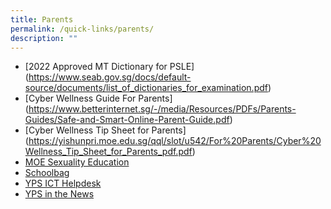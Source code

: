 ```yaml
---
title: Parents
permalink: /quick-links/parents/
description: ""
---
```

*   [2022 Approved MT Dictionary for PSLE]<a href="" target="_blank"></a>(https://www.seab.gov.sg/docs/default-source/documents/list_of_dictionaries_for_examination.pdf)
*   [Cyber Wellness Guide For Parents]<a href="" target="_blank"></a>(https://www.betterinternet.sg/-/media/Resources/PDFs/Parents-Guides/Safe-and-Smart-Online-Parent-Guide.pdf)
*   [Cyber Wellness Tip Sheet for Parents]<a href="" target="_blank"></a>(https://yishunpri.moe.edu.sg/qql/slot/u542/For%20Parents/Cyber%20Wellness_Tip_Sheet_for_Parents_pdf.pdf)
*   [MOE Sexuality Education](/others/moe-sexuality-education)
*   [Schoolbag](https://www.schoolbag.sg/)<a href="" target="_blank"></a>
*   <a href="https://go.gov.sg/ypshelpdesk" target="_blank">YPS ICT Helpdesk</a>
*   [YPS in the News](/others/yps-in-the-news)